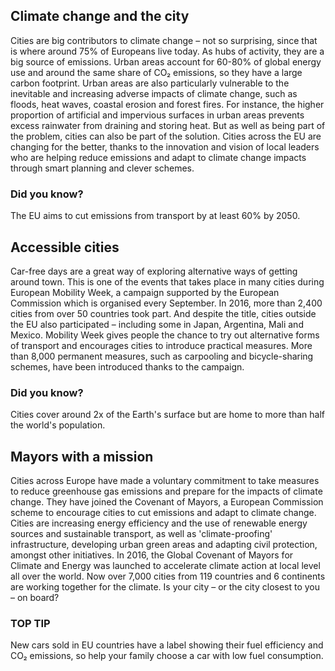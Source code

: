 ## Climate change and the city

Cities are big contributors to climate change – not so surprising, since that is where around 75% of Europeans live today. As hubs of activity, they are a big source of emissions. Urban areas account for 60-80% of global energy use and around the same share of CO₂ emissions, so they have a large carbon footprint. Urban areas are also particularly vulnerable to the inevitable and increasing adverse impacts of climate change, such as floods, heat waves, coastal erosion and forest fires. For instance, the higher proportion of artificial and impervious surfaces in urban areas prevents excess rainwater from draining and storing heat. But as well as being part of the problem, cities can also be part of the solution. Cities across the EU are changing for the better, thanks to the innovation and vision of local leaders who are helping reduce emissions and adapt to climate change impacts through smart planning and clever schemes.

### Did you know?
The EU aims to cut emissions from transport by at least 60% by 2050.

## Accessible cities

Car-free days are a great way of exploring alternative ways of getting around town. This is one of the events that takes place in many cities during European Mobility Week, a campaign supported by the European Commission which is organised every September. In 2016, more than 2,400 cities from over 50 countries took part. And despite the title, cities outside the EU also participated – including some in Japan, Argentina, Mali and Mexico. Mobility Week gives people the chance to try out alternative forms of transport and encourages cities to introduce practical measures. More than 8,000 permanent measures, such as carpooling and bicycle-sharing schemes, have been introduced thanks to the campaign.

### Did you know?
Cities cover around 2x of the Earth's surface but are home to more than half the world's population.

## Mayors with a mission

Cities across Europe have made a voluntary commitment to take measures to reduce greenhouse gas emissions and prepare for the impacts of climate change. They have joined the Covenant of Mayors, a European Commission scheme to encourage cities to cut emissions and adapt to climate change. Cities are increasing energy efficiency and the use of renewable energy sources and sustainable transport, as well as 'climate-proofing' infrastructure, developing urban green areas and adapting civil protection, amongst other initiatives. In 2016, the Global Covenant of Mayors for Climate and Energy was launched to accelerate climate action at local level all over the world. Now over 7,000 cities from 119 countries and 6 continents are working together for the climate. Is your city – or the city closest to you – on board?

### TOP TIP
New cars sold in EU countries have a label showing their fuel efficiency and CO₂ emissions, so help your family choose a car with low fuel consumption.